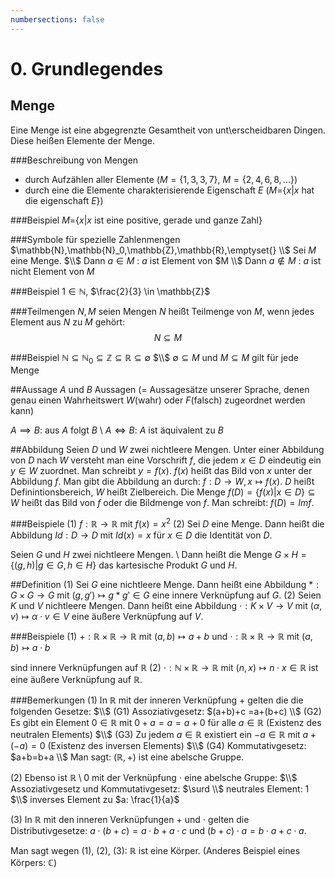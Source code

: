 ```yaml
---
numbersections: false
---
```


# 0. Grundlegendes

## Menge
Eine Menge ist eine abgegrenzte Gesamtheit von unt\\erscheidbaren Dingen. Diese heißen Elemente der Menge.

###Beschreibung von Mengen
- durch Aufzählen aller Elemente ($M=\{1,3,3,7\}$, $M=\{2,4,6,8,...\}$)
- durch eine die Elemente charakterisierende Eigenschaft $E$ ($M$={$x$|$x$ hat die eigenschaft $E$})

###Beispiel
$M$={$x$|$x$ ist eine positive, gerade und ganze Zahl}

###Symbole für spezielle Zahlenmengen
$\mathbb{N},\mathbb{N}_0,\mathbb{Z},\mathbb{R},\emptyset{} \\$
Sei $M$ eine Menge. $\\$
Dann $a \in M$ : $a$ ist Element von $M \\$
Dann $a \notin M$ : $a$ ist nicht Element von $M$

###Beispiel
$1 \in \mathbb{N}$, $\frac{2}{3} \in \mathbb{Z}$

###Teilmengen
$N, M$ seien Mengen
$N$ heißt Teilmenge von $M$, wenn jedes Element aus $N$ zu $M$ gehört:  $$N \subseteq M$$

###Beispiel
$\mathbb{N} \subseteq \mathbb{N}_0 \subseteq \mathbb{Z} \subseteq \mathbb{R} \subseteq \emptyset$ $\\$
$\emptyset \subseteq M$ und $M \subseteq M$ gilt für jede Menge

##Aussage
$A$ und $B$ Aussagen (= Aussagesätze unserer Sprache, denen genau einen Wahrheitswert $W$(wahr) oder $F$(falsch) zugeordnet werden kann)

$A \implies B$: aus $A$ folgt $B$ \\
$A \iff B$: $A$ ist äquivalent zu $B$

##Abbildung
Seien $D$ und $W$ zwei nichtleere Mengen. Unter einer Abbildung von $D$ nach $W$ versteht man eine Vorschrift $f$, die jedem $x\in D$ eindeutig ein $y \in W$ zuordnet. Man schreibt $y=f(x)$. $f(x)$ heißt das Bild von $x$ unter der Abbildung $f$. Man gibt die Abbildung an durch: $f: D \to W, x \mapsto f(x)$.
$D$ heißt Definintionsbereich, $W$ heißt Zielbereich. Die Menge $f(D)=\{f(x)|x\in D\} \subseteq W$ heißt das Bild von $f$ oder die Bildmenge von $f$. Man schreibt: $f(D)=Imf$.

###Beispiele
(1) $f:\mathbb{R} \to \mathbb{R}$ mit $f(x)=x^2$
(2) Sei $D$ eine Menge. Dann heißt die Abbildung $Id : D \to D$ mit $Id(x)=x$ für $x\in D$ die Identität von $D$.

Seien $G$ und $H$ zwei nichtleere Mengen. \\
Dann heißt die Menge $G \times H =\{ (g,h) | g \in G,h \in H \}$ das kartesische Produkt $G$ und $H$.


##Definition
(1) Sei $G$ eine nichtleere Menge. Dann heißt eine Abbildung $\ast: G \times G \to G$ mit $(g,g') \mapsto g \ast g' \in G$ eine innere Verknüpfung auf $G$.
(2) Seien $K$ und $V$ nichtleere Mengen. Dann heißt eine Abbildung $\cdot: K \times V \to V$ mit $(\alpha, v) \mapsto \alpha \cdot v \in V$ eine äußere Verknüpfung auf $V$.

###Beispiele
(1) $+ : \mathbb{R} \times \mathbb{R} \to \mathbb{R}$ mit $(a,b) \mapsto a + b$ und
$\cdot : \mathbb{R} \times \mathbb{R} \to \mathbb{R}$ mit $(a,b) \mapsto a \cdot b$

sind innere Verknüpfungen auf $\mathbb{R}$
(2) $\cdot: \mathbb{N} \times \mathbb{R} \to \mathbb{R}$ mit $(n,x) \mapsto n \cdot x \in \mathbb{R}$ ist eine äußere Verknüpfung auf $\mathbb{R}$.

###Bemerkungen
(1) In $\mathbb{R}$ mit der inneren Verknüpfung + gelten die die folgenden Gesetze: $\\$
(G1) Assoziativgesetz: $(a+b)+c =a+(b+c) \\$
(G2) Es gibt ein Element $0 \in \mathbb{R}$ mit $0+a=a=a+0$ für alle $a \in \mathbb{R}$ (Existenz des neutralen Elements) $\\$
(G3) Zu jedem $a \in \mathbb{R}$ existiert ein $-a \in \mathbb{R}$ mit $a+(-a)=0$ (Existenz des inversen Elements) $\\$
(G4) Kommutativgesetz: $a+b=b+a \\$
Man sagt: $(\mathbb{R},+)$ ist eine abelsche Gruppe.

(2) Ebenso ist $\mathbb{R} \setminus {0}$ mit der Verknüpfung $\cdot$ eine abelsche Gruppe: $\\$
Assoziativgesetz und Kommutativgesetz: $\surd \\$
neutrales Element: 1 $\\$
inverses Element zu $a: \frac{1}{a}$

(3) In $\mathbb{R}$ mit den inneren Verknüpfungen $+$ und $\cdot$ gelten die Distributivgesetze: $a \cdot (b+c) = a \cdot b + a \cdot c$ und $(b+c) \cdot a = b \cdot a + c \cdot a$.

Man sagt wegen (1), (2), (3): $\mathbb{R}$ ist eine Körper. (Anderes Beispiel eines Körpers: $\mathbb{C}$)
